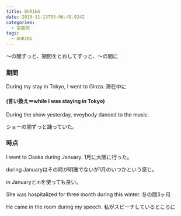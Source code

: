 ```yaml
---
title: DURING
date: 2019-11-13T03:06:48.024Z
categories:
  - 前置詞
tags:
  - DURING
---
```

～の間ずっと、期間をとおしてずっと、～の間に

### 期間
 

During my stay in Tokyo, I went to Ginza.  滞在中に
 
#### (言い換え＝while I was staying in Tokyo)
 
During the show yesterday, eveybody danced to the music. 
 
ショーの間ずっと踊っていた。
 

### 時点
 

I went to Osaka during January.  1月に大阪に行った。
 
during Januaryはその時が明確でないが1月のいつかという感じ。
 
in Januaryとinを使っても良い。
 
She was hospitalized for three month during this winter. 冬の間3ヶ月
 
He came in the room during my speech.  私がスピーチしているところに
